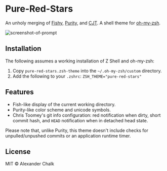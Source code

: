# Pure-Red-Stars

An unholy merging of [Fishy](https://github.com/robbyrussell/oh-my-zsh/blob/master/themes/fishy.zsh-theme), [Purity](https://github.com/therealklanni/purity), and [CJT](https://github.com/christoomey/dotfiles/blob/77fb4084bd3f207aace80aa93a49769a6a298ddb/zsh/cjt.zsh-theme). A shell theme for [oh-my-zsh](https://github.com/robbyrussell/oh-my-zsh).

![screenshot-of-prompt](http://i.imgur.com/CgEfHVy.png)

## Installation

The following assumes a working installation of Z Shell and oh-my-zsh:

1. Copy `pure-red-stars.zsh-theme` into the `~/.oh-my-zsh/custom` directory.
2. Add the following to your `.zshrc`: `ZSH_THEME="pure-red-stars"`

## Features

* Fish-like display of the current working directory.
* Purity-like color scheme and unicode symbols.
* Chris Toomey's git info configuration: red notification when dirty, short commit hash, and `HEAD` notification when in detached head state.

Please note that, unlike Purity, this theme doesn't include checks for unpulled/unpushed commits or an application runtime timer.

## License

MIT © Alexander Chalk
